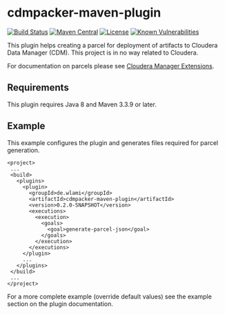 # cdmpacker-maven-plugin

[![Build Status](https://travis-ci.com/wlami/cdmpacker.svg?branch=feature/enable-travis)](https://travis-ci.com/wlami/cdmpacker)
[![Maven Central](https://img.shields.io/maven-central/v/de.wlami/cdmpacker-maven-plugin.svg)](https://search.maven.org/#search%7Cga%7C1%7Cg%3A%22de.wlami%22%20cdmpacker-maven-plugin)
[![License](https://img.shields.io/github/license/wlami/cdmpacker.svg)](LICENSE)
[![Known Vulnerabilities](https://snyk.io/test/github/wlami/cdmpacker/badge.svg)](https://snyk.io/test/github/wlami/cdmpacker)

This plugin helps creating a parcel for deployment of artifacts to Cloudera Data Manager (CDM). This project is in no way related to Cloudera.

For documentation on parcels please see [Cloudera Manager Extensions](https://github.com/cloudera/cm_ext/wiki).

## Requirements
This plugin requires Java 8 and Maven 3.3.9 or later.

## Example
This example configures the plugin and generates files required for parcel generation.

    <project>
     ...
     <build>
       <plugins>
         <plugin>
           <groupId>de.wlami</groupId>
           <artifactId>cdmpacker-maven-plugin</artifactId>
           <version>0.2.0-SNAPSHOT</version>
           <executions>
             <execution>
               <goals>
                 <goal>generate-parcel-json</goal>
               </goals>
             </execution>
           </executions>
         </plugin>
         ...
       </plugins>
     </build>
     ...
    </project>
    
For a more complete example (override default values) see the example section on the plugin documentation. 
